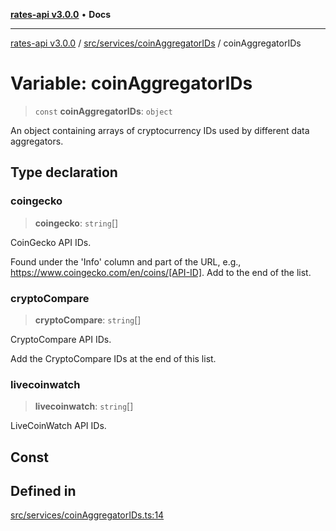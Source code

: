 [**rates-api v3.0.0**](../../../../README.md) • **Docs**

***

[rates-api v3.0.0](../../../../modules.md) / [src/services/coinAggregatorIDs](../README.md) / coinAggregatorIDs

# Variable: coinAggregatorIDs

> `const` **coinAggregatorIDs**: `object`

An object containing arrays of cryptocurrency IDs used by different data aggregators.

## Type declaration

### coingecko

> **coingecko**: `string`[]

CoinGecko API IDs.

Found under the 'Info' column and part of the URL, e.g., https://www.coingecko.com/en/coins/[API-ID].
Add to the end of the list.

### cryptoCompare

> **cryptoCompare**: `string`[]

CryptoCompare API IDs.

Add the CryptoCompare IDs at the end of this list.

### livecoinwatch

> **livecoinwatch**: `string`[]

LiveCoinWatch API IDs.

## Const

## Defined in

[src/services/coinAggregatorIDs.ts:14](https://github.com/ZelCore-io/rates-api/blob/6685e3f3773638f4d641af3eec276ce5ce2b0d4c/src/services/coinAggregatorIDs.ts#L14)
